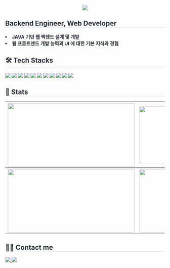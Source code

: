 <div align= "center">
    <img src="https://capsule-render.vercel.app/api?type=waving&color=0:ffea00,100:ff8a05&height=120&text=&animation=&fontColor=000000&fontSize=70" />
</div>
<div style="text-align: left;"> 
    <h2 style="border-bottom: 1px solid #d8dee4; color: #282d33;"> Backend Engineer, Web Developer </h2>  
    <div style="font-weight: 700; font-size: 15px; text-align: left; color: #282d33;"> <li> JAVA 기반 웹 백엔드 설계 및 개발</li><li> 웹 프론트엔드 개발 능력과 UI 에 대한 기본 지식과 경험 </div> 
</div>
<div style="text-align: left;">
    <h2 style="border-bottom: 1px solid #d8dee4; color: #282d33;"> 🛠️ Tech Stacks </h2>
    <div style="margin: ; text-align: left;" "text-align: left;">
        <img src="https://img.shields.io/badge/HTML5-E34F26?style=for-the-badge&logo=HTML5&logoColor=white">
        <img src="https://img.shields.io/badge/CSS3-1572B6?style=for-the-badge&logo=CSS3&logoColor=white">
        <img src="https://img.shields.io/badge/Javascript-F7DF1E?style=for-the-badge&logo=Javascript&logoColor=white">
        <img src="https://img.shields.io/badge/Java-007396?style=for-the-badge&logo=Java&logoColor=white">
        <img src="https://img.shields.io/badge/MySQL-4479A1?style=for-the-badge&logo=MySQL&logoColor=white">
        <img src="https://img.shields.io/badge/Oracle-F80000?style=for-the-badge&logo=Oracle&logoColor=white">
        <img src="https://img.shields.io/badge/React-61DAFB?style=for-the-badge&logo=React&logoColor=white">
        <img src="https://img.shields.io/badge/Spring-6DB33F?style=for-the-badge&logo=Spring&logoColor=white">
        <img src="https://img.shields.io/badge/SpringBoot-6DB33F?style=for-the-badge&logo=SpringBoot&logoColor=white">
        <img src="https://img.shields.io/badge/ApacheTomcat-F8DC75?style=for-the-badge&logo=ApacheTomcat&logoColor=white">
        <img src="https://img.shields.io/badge/Linux-FCC624?style=for-the-badge&logo=Linux&logoColor=white">
    </div>
</div>
<div style="text-align: left;"> 
    <h2 style="border-bottom: 1px solid #d8dee4; color: #282d33;"> 🏅 Stats </h2>
    <div style="text-align: left;"> 
        <table>
            <tr>
                <th scope="col"><img src="https://github-readme-stats.vercel.app/api?username=koyulim&bg_color=60,ffdd00,ffa200&title_color=ffffff&text_color=ffffff" width="400" height="200"/></td>
                <th scope="col"><img src="https://github-readme-stats.vercel.app/api/top-langs/?username=koyulim&layout=compact&bg_color=60,ffdd00,ffa200&title_color=ffffff&text_color=ffffff" width="400" height="180"/></td>
            </tr>
            <tr>
                <th scope="col"><img src="http://mazassumnida.wtf/api/v2/generate_badge?boj=kul2862" width="400" height="200"/></td>
                <th scope="col"><img src="http://mazandi.herokuapp.com/api?handle=kul2862&theme=warm" width="400" height="200"/></td>
            </tr>
        </table>
    </div> 
</div>
<div style="text-align: left;">
    <h2 style="border-bottom: 1px solid #d8dee4; color: #282d33;"> 🧑‍💻 Contact me </h2>
    <div style="text-align: left;"> <a href=https://koyulim.tistory.com/> <img src="https://img.shields.io/badge/Tistory-000000?style=for-the-badge&logo=Tistory&logoColor=white&link=https://koyulim.tistory.com/"> </a>
        <a href=https://right-giant-fe6.notion.site/8052884b39894a728be1b17d46f0f4c9> <img src="https://img.shields.io/badge/Notion-000000?style=for-the-badge&logo=Notion&logoColor=white&link=https://right-giant-fe6.notion.site/8052884b39894a728be1b17d46f0f4c9"> </a>
    </div> 
</div>    
    
